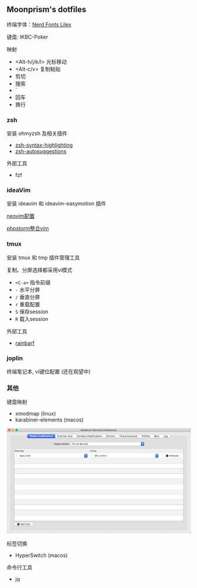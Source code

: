 ## Moonprism's dotfiles

终端字体：[Nerd Fonts Lilex](https://github.com/ryanoasis/nerd-fonts/tree/master/patched-fonts/Lilex)

键盘: IKBC-Poker

映射

- <Alt-h/j/k/l> 光标移动
- <Alt-c/v>     复制粘贴
- <Alt-x>       剪切
- <Alt-f>       搜索
- <Alt-ESC>     `
- <Ctrl-h>      回车
- <Ctrl-j>      换行

### zsh

安装 ohmyzsh 及相关插件

- [zsh-syntax-highlighting](https://github.com/zsh-users/zsh-syntax-highlighting)
- [zsh-autosuggestions](https://github.com/zsh-users/zsh-autosuggestions)

外部工具

- fzf

### ideaVim

安装 ideavim 和 ideavim-easymotion 插件

[neovim配置](https://github.com/moonprism/nvim)

[phpstorm整合vim](https://kicoe.com/article/id/44)

### tmux

安装 tmux 和 tmp 插件管理工具

复制、分屏选择都采用vi模式

- `<C-a>` 指令前缀
- `-` 水平分屏
- `/` 垂直分屏
- `r` 重载配置
- `S` 保存session
- `R` 载入session

外部工具

- [rainbarf](https://github.com/creaktive/rainbarf)

### joplin

终端笔记本, vi键位配置 (还在观望中)

### 其他

键盘映射

- xmodmap (linux)
- karabiner-elements (macos)

![](https://raw.githubusercontent.com/moonprism/cdn/master/image/karabiner.png)

标签切换

- HyperSwitch (macos)

命令行工具

- jq
